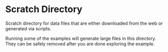 # Scratch Directory

Scratch directory for data files that are either downloaded from the web or
generated via scripts.  

Running some of the examples will generate large files in this directory.
They can be safely removed after you are done exploring the example.